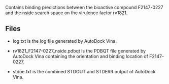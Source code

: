 Contains binding predictions between the bioactive compound F2147-0227 and the nside search space on the virulence factor rv1821.

## Files

- log.txt is the log file generated by AutoDock Vina.

- rv1821_F2147-0227_nside.pdbqt is the PDBQT file generated by AutoDock Vina containing the orientation and binding location of F2147-0227.

- stdoe.txt is the combined STDOUT and STDERR output of AutoDock Vina.

